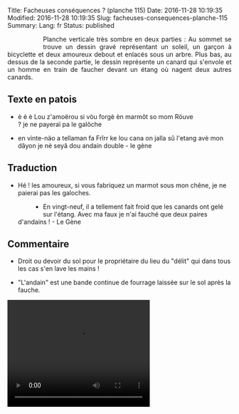 Title: Facheuses conséquences ? (planche 115)
Date: 2016-11-28 10:19:35
Modified: 2016-11-28 10:19:35
Slug: facheuses-consequences-planche-115
Summary: 
Lang: fr
Status: published


<figure class="image-block" style="float: left;">
  <img alt="" src="{static}/images/planche_115-2.png">
  <figcaption style="max-width: 206px"></figcaption>
</figure>
<p style="text-align:justify;">Planche verticale très sombre en deux parties : Au sommet se trouve un dessin gravé représentant un soleil, un garçon à bicyclette et deux amoureux debout et enlacés sous un arbre. Plus bas, au dessus de la seconde partie, le dessin représente un canard qui s'envole et un homme en train de faucher devant un étang où nagent deux autres canards.</p>

## Texte en patois

<figure class="image-block" style="float: right;">
  <img alt="" src="{static}/images/planche_115_dessin__haut.png">
  <figcaption style="max-width: 313px"></figcaption>
</figure>

- è è è  Lou z'amoërou si vöu forgè èn marmôt so mom Röuve  ? je ne payeraï pa le galôche


- en vinte-näo a tellaman fa Frîrr ke lou cana on jalla sû l'etang avè mon dâyon je nè seyâ dou andain double   -                                            le gène


## Traduction
- Hé ! les amoureux, si vous fabriquez un marmot sous mon chêne, je ne paierai pas les galoches.


<figure class="image-block" style="float: left;">
  <img alt="" src="{static}/images/planche_115_dessin_milieu.png">
  <figcaption style="max-width: 345px"></figcaption>
</figure>


- En vingt-neuf, il a tellement fait froid que les canards ont gelé sur l'étang. Avec ma faux je n'ai fauché que deux paires d'andains !   -                              Le Gène

## Commentaire
- Droit ou devoir du sol pour le propriétaire du lieu du "délit"  qui dans tous les cas s'en lave les mains !


- "L'andain" est une bande continue de fourrage laissée sur le sol après la fauche.


<video width="320" height="240" controls>
  <source src="{static}/videos/video_115.mp4" type="video/mp4">
</video>
